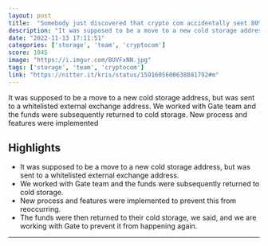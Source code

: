 ```yaml
---
layout: post
title:  "Somebody just discovered that crypto com accidentally sent 80% of their cold storage ETH funds to Gate io and then asked for them back. What is happening"
description: "It was supposed to be a move to a new cold storage address, but was sent to a whitelisted external exchange address. We worked with Gate team and the funds were subsequently returned to cold storage. New process and features were implemented"
date: "2022-11-13 17:11:51"
categories: ['storage', 'team', 'cryptocom']
score: 1045
image: "https://i.imgur.com/BUVFxNN.jpg"
tags: ['storage', 'team', 'cryptocom']
link: "https://nitter.it/kris/status/1591605600638881792#m"
---
```


It was supposed to be a move to a new cold storage address, but was sent to a whitelisted external exchange address. We worked with Gate team and the funds were subsequently returned to cold storage. New process and features were implemented

## Highlights

- It was supposed to be a move to a new cold storage address, but was sent to a whitelisted external exchange address.
- We worked with Gate team and the funds were subsequently returned to cold storage.
- New process and features were implemented to prevent this from reoccurring.
- The funds were then returned to their cold storage, we said, and we are working with Gate to prevent it from happening again.

---
